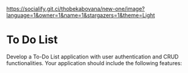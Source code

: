 https://socialify.git.ci/thobekabovana/new-one/image?language=1&owner=1&name=1&stargazers=1&theme=Light

<h1>To Do List</h1>
<p>Develop a To-Do List application with user authentication and CRUD functionalities.
Your application should include the following features:</p>

